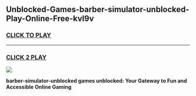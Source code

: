 
## Unblocked-Games-barber-simulator-unblocked-Play-Online-Free-kvl9v
<h3>
<a href="https://premium76.site?title=barber-simulator-unblocked&ref=26A">CLICK TO PLAY</a></h3>
<hr>

<h3>
<a href="https://premium76.site?title=barber-simulator-unblocked&ref=26A">CLICK 2 PLAY</a>
  
</h3>

<a href="https://premium76.site?title=barber-simulator-unblocked&ref=26A"><img src="https://clearcache.store/games.png"></a>


**barber-simulator-unblocked games unblocked: Your Gateway to Fun and Accessible Online Gaming**
